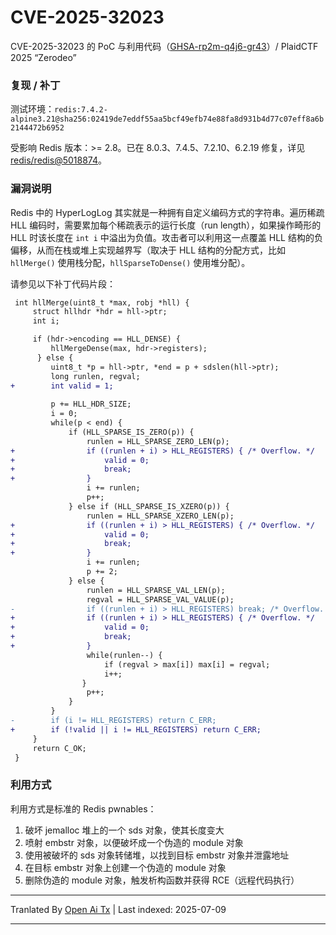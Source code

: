 # CVE-2025-32023

CVE-2025-32023 的 PoC 与利用代码（[GHSA-rp2m-q4j6-gr43](https://github.com/redis/redis/security/advisories/GHSA-rp2m-q4j6-gr43)）/ PlaidCTF 2025 “Zerodeo”

### 复现 / 补丁

测试环境：`redis:7.4.2-alpine3.21@sha256:02419de7eddf55aa5bcf49efb74e88fa8d931b4d77c07eff8a6b2144472b6952`

受影响 Redis 版本：>= 2.8。已在 8.0.3、7.4.5、7.2.10、6.2.19 修复，详见 [redis/redis@5018874](https://github.com/redis/redis/commit/50188747cbfe43528d2719399a2a3c9599169445)。

### 漏洞说明

Redis 中的 HyperLogLog 其实就是一种拥有自定义编码方式的字符串。遍历稀疏 HLL 编码时，需要累加每个稀疏表示的运行长度（run length），如果操作畸形的 HLL 时该长度在 `int i` 中溢出为负值。攻击者可以利用这一点覆盖 HLL 结构的负偏移，从而在栈或堆上实现越界写（取决于 HLL 结构的分配方式，比如 `hllMerge()` 使用栈分配，`hllSparseToDense()` 使用堆分配）。

请参见以下补丁代码片段：

```diff
 int hllMerge(uint8_t *max, robj *hll) {
     struct hllhdr *hdr = hll->ptr;
     int i;

     if (hdr->encoding == HLL_DENSE) {
         hllMergeDense(max, hdr->registers);
      } else {
         uint8_t *p = hll->ptr, *end = p + sdslen(hll->ptr);
         long runlen, regval;
+        int valid = 1;
 
         p += HLL_HDR_SIZE;
         i = 0;
         while(p < end) {
             if (HLL_SPARSE_IS_ZERO(p)) {
                 runlen = HLL_SPARSE_ZERO_LEN(p);
+                if ((runlen + i) > HLL_REGISTERS) { /* Overflow. */
+                    valid = 0;
+                    break;
+                }
                 i += runlen;
                 p++;
             } else if (HLL_SPARSE_IS_XZERO(p)) {
                 runlen = HLL_SPARSE_XZERO_LEN(p);
+                if ((runlen + i) > HLL_REGISTERS) { /* Overflow. */
+                    valid = 0;
+                    break;
+                }
                 i += runlen;
                 p += 2;
             } else {
                 runlen = HLL_SPARSE_VAL_LEN(p);
                 regval = HLL_SPARSE_VAL_VALUE(p);
-                if ((runlen + i) > HLL_REGISTERS) break; /* Overflow. */
+                if ((runlen + i) > HLL_REGISTERS) { /* Overflow. */
+                    valid = 0;
+                    break;
+                }
                 while(runlen--) {
                     if (regval > max[i]) max[i] = regval;
                     i++;
                }
                 p++;
             }
         }
-        if (i != HLL_REGISTERS) return C_ERR;
+        if (!valid || i != HLL_REGISTERS) return C_ERR;
     }
     return C_OK;
 }
```
### 利用方式

利用方式是标准的 Redis pwnables：
1. 破坏 jemalloc 堆上的一个 sds 对象，使其长度变大
2. 喷射 embstr 对象，以便破坏成一个伪造的 module 对象
3. 使用被破坏的 sds 对象转储堆，以找到目标 embstr 对象并泄露地址
4. 在目标 embstr 对象上创建一个伪造的 module 对象
5. 删除伪造的 module 对象，触发析构函数并获得 RCE（远程代码执行）

---

Tranlated By [Open Ai Tx](https://github.com/OpenAiTx/OpenAiTx) | Last indexed: 2025-07-09

---